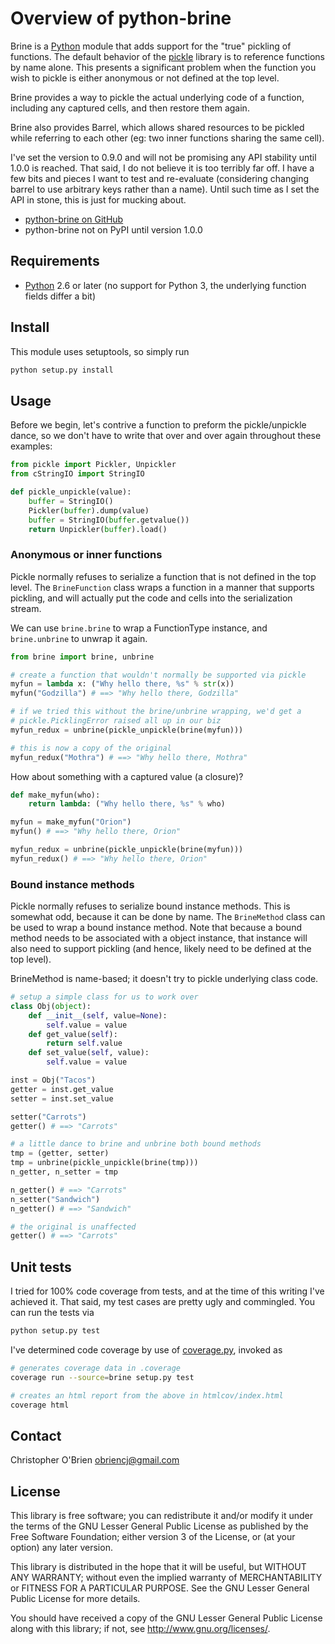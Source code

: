 # Overview of python-brine

Brine is a [Python] module that adds support for the "true" pickling
of functions. The default behavior of the [pickle] library is to
reference functions by name alone. This presents a significant problem
when the function you wish to pickle is either anonymous or not
defined at the top level.

Brine provides a way to pickle the actual underlying code of a
function, including any captured cells, and then restore them again.

Brine also provides Barrel, which allows shared resources to be
pickled while referring to each other (eg: two inner functions sharing
the same cell).

I've set the version to 0.9.0 and will not be promising any API
stability until 1.0.0 is reached. That said, I do not believe it is
too terribly far off. I have a few bits and pieces I want to test and
re-evaluate (considering changing barrel to use arbitrary keys rather
than a name). Until such time as I set the API in stone, this is just
for mucking about.

* [python-brine on GitHub][github]
* python-brine not on PyPI until version 1.0.0

[python]: http://python.org "Python"

[pickle]: http://docs.python.org/2.7/library/pickle.html
"pickle - Python object serialization"

[github]: https://github.com/obriencj/python-brine/
"python-brine on GitHub"


## Requirements

* [Python] 2.6 or later (no support for Python 3, the underlying
  function fields differ a bit)


## Install

This module uses setuptools, so simply run

```bash
python setup.py install
```


## Usage

Before we begin, let's contrive a function to preform the
pickle/unpickle dance, so we don't have to write that over and over
again throughout these examples:

```python
from pickle import Pickler, Unpickler
from cStringIO import StringIO

def pickle_unpickle(value):
    buffer = StringIO()
    Pickler(buffer).dump(value)
	buffer = StringIO(buffer.getvalue())
    return Unpickler(buffer).load()
```

### Anonymous or inner functions

Pickle normally refuses to serialize a function that is not defined in
the top level. The `BrineFunction` class wraps a function in a manner
that supports pickling, and will actually put the code and cells into
the serialization stream.

We can use `brine.brine` to wrap a FunctionType instance, and
`brine.unbrine` to unwrap it again.

```python
from brine import brine, unbrine

# create a function that wouldn't normally be supported via pickle
myfun = lambda x: ("Why hello there, %s" % str(x))
myfun("Godzilla") # ==> "Why hello there, Godzilla"

# if we tried this without the brine/unbrine wrapping, we'd get a
# pickle.PicklingError raised all up in our biz
myfun_redux = unbrine(pickle_unpickle(brine(myfun)))

# this is now a copy of the original
myfun_redux("Mothra") # ==> "Why hello there, Mothra"
```

How about something with a captured value (a closure)?

```python
def make_myfun(who):
    return lambda: ("Why hello there, %s" % who)

myfun = make_myfun("Orion")
myfun() # ==> "Why hello there, Orion"

myfun_redux = unbrine(pickle_unpickle(brine(myfun)))
myfun_redux() # ==> "Why hello there, Orion"
```

### Bound instance methods

Pickle normally refuses to serialize bound instance methods. This is
somewhat odd, because it can be done by name. The `BrineMethod` class
can be used to wrap a bound instance method. Note that because a bound
method needs to be associated with a object instance, that instance
will also need to support pickling (and hence, likely need to be
defined at the top level).

BrineMethod is name-based; it doesn't try to pickle underlying class
code.

```python
# setup a simple class for us to work over
class Obj(object):
    def __init__(self, value=None):
	    self.value = value
	def get_value(self):
	    return self.value
	def set_value(self, value):
	    self.value = value

inst = Obj("Tacos")
getter = inst.get_value
setter = inst.set_value

setter("Carrots")
getter() # ==> "Carrots"

# a little dance to brine and unbrine both bound methods
tmp = (getter, setter)
tmp = unbrine(pickle_unpickle(brine(tmp)))
n_getter, n_setter = tmp

n_getter() # ==> "Carrots"
n_setter("Sandwich")
n_getter() # ==> "Sandwich"

# the original is unaffected
getter() # ==> "Carrots"
```


## Unit tests

I tried for 100% code coverage from tests, and at the time of this
writing I've achieved it. That said, my test cases are pretty ugly and
commingled. You can run the tests via

```bash
python setup.py test
```

I've determined code coverage by use of [coverage.py], invoked as

```bash
# generates coverage data in .coverage
coverage run --source=brine setup.py test

# creates an html report from the above in htmlcov/index.html
coverage html
```

[coverage.py]: http://nedbatchelder.com/code/coverage/


## Contact

Christopher O'Brien <obriencj@gmail.com>


## License

This library is free software; you can redistribute it and/or modify
it under the terms of the GNU Lesser General Public License as
published by the Free Software Foundation; either version 3 of the
License, or (at your option) any later version.

This library is distributed in the hope that it will be useful, but
WITHOUT ANY WARRANTY; without even the implied warranty of
MERCHANTABILITY or FITNESS FOR A PARTICULAR PURPOSE.  See the GNU
Lesser General Public License for more details.

You should have received a copy of the GNU Lesser General Public
License along with this library; if not, see
<http://www.gnu.org/licenses/>.
